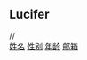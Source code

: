 ## Lucifer
<!DOCTYPE html>
<html lang="en">
<head>
    <meta charset="UTF-8">
    //<title>Title</title>
    <link rel="stylesheet" href="bootstrap/css/bootstrap.min.css">
    <link rel="stylesheet" href="https://cdn.bootcss.com/font-awesome/4.7.0/css/font-awesome.min.css">
</head>
<body>
<div class="container">
    <div class="row">
        <div class="list-group">
            <a href="" class="list-group-item"><i class="fa fa-qq"></i> 姓名</a>
            <a href="" class="list-group-item"><i class="fa fa-qq"></i> 性别</a>
            <a href="" class="list-group-item"><i class="fa fa-qq"></i> 年龄</a>
            <a href="" class="list-group-item"><i class="fa fa-qq"></i> 邮箱</a>
        </div>
    </div>
</div>

</body>
</html>
